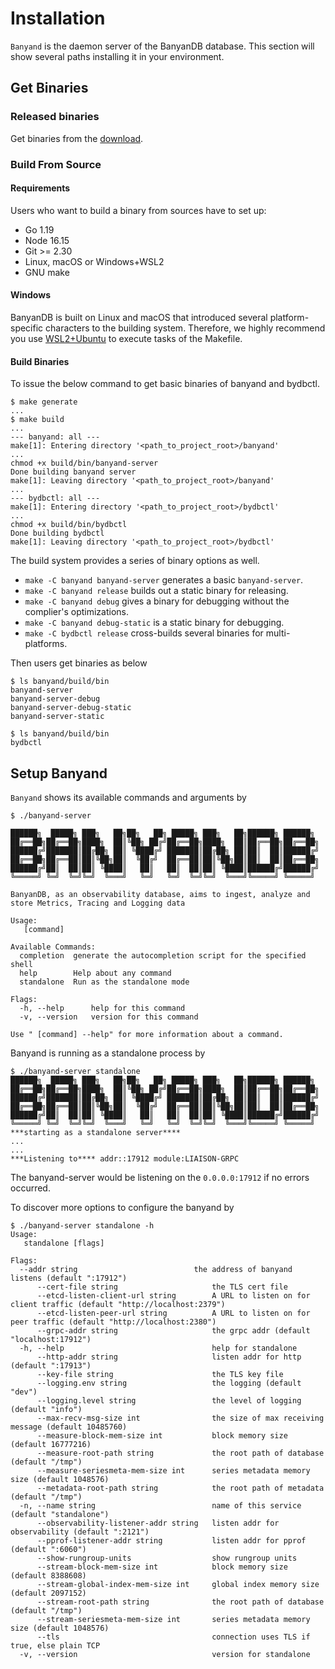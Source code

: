 
# Installation

`Banyand` is the daemon server of the BanyanDB database. This section will show several paths installing it in your environment.

## Get Binaries

### Released binaries

Get binaries from the [download](https://skywalking.apache.org/downloads/).

### Build From Source

#### Requirements

Users who want to build a binary from sources have to set up:

* Go 1.19
* Node 16.15
* Git >= 2.30
* Linux, macOS or Windows+WSL2
* GNU make

#### Windows

BanyanDB is built on Linux and macOS that introduced several platform-specific characters to the building system. Therefore, we highly recommend you use [WSL2+Ubuntu](https://ubuntu.com/wsl) to execute tasks of the Makefile.

#### Build Binaries

To issue the below command to get basic binaries of banyand and bydbctl.

```shell
$ make generate
...
$ make build
...
--- banyand: all ---
make[1]: Entering directory '<path_to_project_root>/banyand'
...
chmod +x build/bin/banyand-server
Done building banyand server
make[1]: Leaving directory '<path_to_project_root>/banyand'
...
--- bydbctl: all ---
make[1]: Entering directory '<path_to_project_root>/bydbctl'
...
chmod +x build/bin/bydbctl
Done building bydbctl
make[1]: Leaving directory '<path_to_project_root>/bydbctl'
```

The build system provides a series of binary options as well.

* `make -C banyand banyand-server` generates a basic `banyand-server`.
* `make -C banyand release` builds out a static binary for releasing.
* `make -C banyand debug` gives a binary for debugging without the complier's optimizations.
* `make -C banyand debug-static` is a static binary for debugging.
* `make -C bydbctl release` cross-builds several binaries for multi-platforms.

Then users get binaries as below

``` shell
$ ls banyand/build/bin
banyand-server  
banyand-server-debug  
banyand-server-debug-static  
banyand-server-static

$ ls banyand/build/bin
bydbctl
```

## Setup Banyand

`Banyand` shows its available commands and arguments by

```shell
$ ./banyand-server

██████╗  █████╗ ███╗   ██╗██╗   ██╗ █████╗ ███╗   ██╗██████╗ ██████╗ 
██╔══██╗██╔══██╗████╗  ██║╚██╗ ██╔╝██╔══██╗████╗  ██║██╔══██╗██╔══██╗
██████╔╝███████║██╔██╗ ██║ ╚████╔╝ ███████║██╔██╗ ██║██║  ██║██████╔╝
██╔══██╗██╔══██║██║╚██╗██║  ╚██╔╝  ██╔══██║██║╚██╗██║██║  ██║██╔══██╗
██████╔╝██║  ██║██║ ╚████║   ██║   ██║  ██║██║ ╚████║██████╔╝██████╔╝
╚═════╝ ╚═╝  ╚═╝╚═╝  ╚═══╝   ╚═╝   ╚═╝  ╚═╝╚═╝  ╚═══╝╚═════╝ ╚═════╝ 

BanyanDB, as an observability database, aims to ingest, analyze and store Metrics, Tracing and Logging data

Usage:
   [command]

Available Commands:
  completion  generate the autocompletion script for the specified shell
  help        Help about any command
  standalone  Run as the standalone mode

Flags:
  -h, --help      help for this command
  -v, --version   version for this command

Use " [command] --help" for more information about a command.
```

Banyand is running as a standalone process by

```shell
$ ./banyand-server standalone
██████╗  █████╗ ███╗   ██╗██╗   ██╗ █████╗ ███╗   ██╗██████╗ ██████╗ 
██╔══██╗██╔══██╗████╗  ██║╚██╗ ██╔╝██╔══██╗████╗  ██║██╔══██╗██╔══██╗
██████╔╝███████║██╔██╗ ██║ ╚████╔╝ ███████║██╔██╗ ██║██║  ██║██████╔╝
██╔══██╗██╔══██║██║╚██╗██║  ╚██╔╝  ██╔══██║██║╚██╗██║██║  ██║██╔══██╗
██████╔╝██║  ██║██║ ╚████║   ██║   ██║  ██║██║ ╚████║██████╔╝██████╔╝
╚═════╝ ╚═╝  ╚═╝╚═╝  ╚═══╝   ╚═╝   ╚═╝  ╚═╝╚═╝  ╚═══╝╚═════╝ ╚═════╝ 
***starting as a standalone server****
...
...
***Listening to**** addr::17912 module:LIAISON-GRPC
```

The banyand-server would be listening on the `0.0.0.0:17912` if no errors occurred.

To discover more options to configure the banyand by

```shell
$ ./banyand-server standalone -h
Usage:
   standalone [flags]

Flags:
  --addr string                          the address of banyand listens (default ":17912")
      --cert-file string                     the TLS cert file
      --etcd-listen-client-url string        A URL to listen on for client traffic (default "http://localhost:2379")
      --etcd-listen-peer-url string          A URL to listen on for peer traffic (default "http://localhost:2380")
      --grpc-addr string                     the grpc addr (default "localhost:17912")
  -h, --help                                 help for standalone
      --http-addr string                     listen addr for http (default ":17913")
      --key-file string                      the TLS key file
      --logging.env string                   the logging (default "dev")
      --logging.level string                 the level of logging (default "info")
      --max-recv-msg-size int                the size of max receiving message (default 10485760)
      --measure-block-mem-size int           block memory size (default 16777216)
      --measure-root-path string             the root path of database (default "/tmp")
      --measure-seriesmeta-mem-size int      series metadata memory size (default 1048576)
      --metadata-root-path string            the root path of metadata (default "/tmp")
  -n, --name string                          name of this service (default "standalone")
      --observability-listener-addr string   listen addr for observability (default ":2121")
      --pprof-listener-addr string           listen addr for pprof (default ":6060")
      --show-rungroup-units                  show rungroup units
      --stream-block-mem-size int            block memory size (default 8388608)
      --stream-global-index-mem-size int     global index memory size (default 2097152)
      --stream-root-path string              the root path of database (default "/tmp")
      --stream-seriesmeta-mem-size int       series metadata memory size (default 1048576)
      --tls                                  connection uses TLS if true, else plain TCP
  -v, --version                              version for standalone
```
